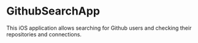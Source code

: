 # GithubSearchApp
This iOS application allows searching for Github users and checking their repositories and connections.
